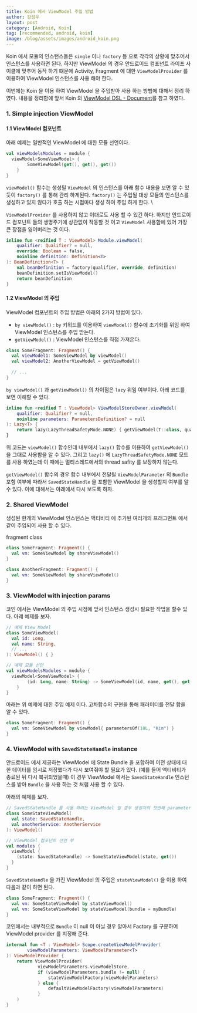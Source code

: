 ```yaml
---
title: Koin 에서 ViewModel 주입 방법
author: 강성우
layout: post
category: [Android, Koin]
tag: [recommended, android, koin]
image: /blog/assets/images/android_koin.png
---
```


Koin 에서 모듈의 인스턴스들은 `single` 이나 `factory` 등 으로 각각의 상황에 맞추어서 인스턴스를 사용하면 된다. 하지만 ViewModel 의 경우 안드로이드 컴포넌트 라이프 사이클에 맞추어 동작 하기 떄문에 Activity, Fragment 에 대한 `ViewModelProvider` 를 이용하여 ViewModel 인스턴스를 사용 해야 한다. 

이번에는 Koin 을 이용 하여 ViewModel 을 주입받아 사용 하는 방법에 대해서 정리 하였다. 내용을 정리함에 앞서 Koin 의 [ViewModel DSL - Document](https://doc.insert-koin.io/#/koin-android/viewmodel)를 참고 하였다.

### 1. Simple injection ViewModel

#### 1.1 ViewModel 컴포넌트 

아래 예제는 일반적인 ViewModel 에 대한 모듈 선언이다. 

```kotlin
val viewModelsModules = module {
  viewModel<SomeViewModel> {
        SomeViewModel(get(), get(), get())
    }
}
```

`viewModel()` 함수는 생성될 `ViewModel` 의 인스턴스를 아래 함수 내용을 보면 알 수 있듯이 `factory()` 를 통해 관리 하게된다. `factory()` 는 주입될 대상 모듈의 인스턴스를 생성하고 있지 않다가 호출 하는 시점마다 생성 하여 주입 하게 한다. \

`ViewModelProvider` 를 사용하지 않고 이대로도 사용 할 수 있긴 하다. 하지만 안드로이드 컴포넌트 들의 생명주기에 상관없이 작동할 것 이고 `ViewModel` 사용함에 있어 가장 큰 장점을 잃어버리는 것 이다. 

```kotlin
inline fun <reified T : ViewModel> Module.viewModel(
    qualifier: Qualifier? = null,
    override: Boolean = false,
    noinline definition: Definition<T>
): BeanDefinition<T> {
    val beanDefinition = factory(qualifier, override, definition)
    beanDefinition.setIsViewModel()
    return beanDefinition
}
```

#### 1.2 ViewModel 의 주입

ViewModel 컴포넌트의 주입 방법은 아래의 2가지 방법이 있다. 

- `by viewModel()` : `by` 키워드를 이용하여 `viewModel()` 함수에 초기화를 위임 하여 ViewModel 인스턴스를 주입 받는다. 
- `getViewModel()` : ViewModel 인스턴스를 직접 가져온다. 

```kotlin
class SomeFragment: Fragment() {
  val viewModel1: SomeViewModel by viewModel()
  val viewModel2: AnotherViewModel = getViewModel()
  
  // ...
}
```

`by viewModel()` 과 `getViewModel()` 의 차이점은 `lazy` 위임 여부이다. 아래 코드를 보면 이해할 수 있다. 

```kotlin
inline fun <reified T : ViewModel> ViewModelStoreOwner.viewModel(
    qualifier: Qualifier? = null,
    noinline parameters: ParametersDefinition? = null
): Lazy<T> {
    return lazy(LazyThreadSafetyMode.NONE) { getViewModel(T::class, qualifier, parameters) }
}
```

위 코드는 `viewModel()` 함수인데 내부에서 `lazy()` 함수를 이용하여 `getViewModel()` 을 그대로 사용함을 알 수 있다. 그리고 `lazy()` 에 `LazyThreadSafetyMode.NONE` 모드를 사용 하였는데 이 때에는 멀티스레드에서의 thread safity 를 보장하지 않는다. 

`getViewModel()` 함수의 경우 함수 내부에서 전달될 `ViewModelParameter` 의 `Bundle` 포함 여부에 따라서 `SavedStateHandle` 을 포함한 ViewModel 을 생성할지 여부를 알 수 있다. 이에 대해서는 아래에서 다시 보도록 하자. 

### 2. Shared ViewModel

생성된 한개의 ViewModel 인스턴스는 액티비티 에 추가된 여러개의 프래그먼트 에서 같이 주입되어 사용 할 수 있다. 

fragment class
```kotlin
class SomeFragment: Fragment() {
  val vm: SomeViewModel by shareViewModel()
}

class AnotherFragment: Fragment() {
  val vm: SomeViewModel by shareViewModel()
}
```

### 3. ViewModel with injection params

코인 에서는 ViewModel 의 주입 시점에 앞서 인스턴스 생성시 필요한 작업을 할수 있다. 아럐 예제를 보자. 

```kotlin
// 예제 View Model
class SomeViewModel(
  val id: Long,
  val name: String,
  // ... 
): ViewModel() { }

// 예제 모듈 선언 
val viewModelsModules = module {
  viewModel<SomeViewModel> {
        (id: Long, name: String) -> SomeViewModel(id, name, get(), get())
    }
}
```

아래는 위 예제에 대한 주입 예제 이다. 고차함수의 구현을 통해 패러미터를 전달 함을 알 수 있다. 

```kotlin
class SomeFragment: Fragment() {
  val vm: SomeViewModel by viewModel{ parametersOf(10L, "Kim") }
}
```

### 4. ViewModel with `SavedStateHandle` instance

안드로이드 에서 제공하는 ViewModel 에 State Bundle 을 포함하여 이전 상태에 대한 데이터를 임시로 저장했다가 다시 보여줘야 할 필요가 있다. (예를 들어 액티비티가 종료된 뒤 다시 복귀되었을때) 이 경우 ViewModel 에서는 `SavedStateHandle` 인스턴스를 받아 `Bundle` 을 사용 하는 것 처럼 사용 할 수 있다. 

아래의 예제를 보자. 

```kotlin
// SavedStateHandle 를 사용 하려는 ViewModel 일 경우 생성자의 첫번째 parameter 는 `SavedStateHandle` 이어야 한다 
class SomeStateViewModel(
  val state: SavedStateHandle,
  val anotherService: AnotherService
): ViewModel()

// ViewModel 컴포넌트 선언 부
val modules {
  viewModel { 
    (state: SavedStateHandle) -> SomeStateViewModel(state, get())
  }
}
```

`SavedStateHandle` 을 가진 ViewModel 의 주입은 `stateViewModel()` 을 이용 하여 다음과 같이 하면 된다. 

```kotlin
class SomeFragment: Fragment() {
  val vm: SomeStateViewModel by stateViewModel()
  val vm: SomeStateViewModel by stateViewModel(bundle = myBundle)
}
```

코인에서는 내부적으로 `Bundle` 이 null 이 아닐 경우 알아서 Factory 를 구분하여 ViewModel provider 를 지정해 준다. 

```kotlin
internal fun <T : ViewModel> Scope.createViewModelProvider(
        viewModelParameters: ViewModelParameter<T>
): ViewModelProvider {
    return ViewModelProvider(
            viewModelParameters.viewModelStore,
            if (viewModelParameters.bundle != null) {
                stateViewModelFactory(viewModelParameters)
            } else {
                defaultViewModelFactory(viewModelParameters)
            }
    )
}
```